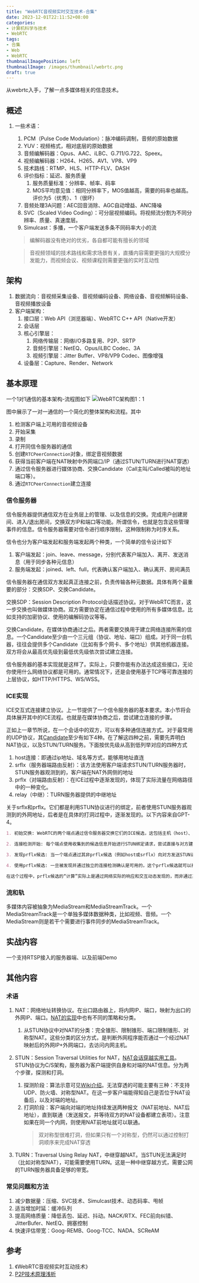 ```yaml
---
title: "WebRTC音视频实时交互技术-合集"
date: 2023-12-01T22:11:52+08:00
categories:
- 计算机科学与技术
- WebRTC
tags:
- 合集
- Web
- WebRTC
thumbnailImagePosition: left
thumbnailImage: /images/thumbnail/webrtc.png
draft: true
---
```

从webrtc入手，了解一点多媒体相关的信息技术。
<!--more-->
## 概述
1. 一些术语：
   1. PCM（Pulse Code Modulation）：脉冲编码调制，音频的原始数据
   2. YUV：视频格式，相对底层的原始数据
   3. 音频编解码器：Opus、AAC、iLBC、G.711/G.722、Speex。
   4. 视频编解码器：H264、H265、AV1、VP8、VP9
   5. 技术路线：RTMP、HLS、HTTP-FLV、DASH
   6. 评价指标：延迟、服务质量
      1. 服务质量标准：分辨率、帧率、码率
      2. MOS平均意见值：相同分辨率下，MOS值越高，需要的码率也越高。评价为5（优秀）、1（很坏）
   7. 音频处理3A问题：AEC回音消除、AGC自动增益、ANC降噪
   8. SVC（Scaled Video Coding）：可分层视频编码。将视频流分割为不同分辨率、质量、真速度层。
   9. Simulcast：多播，一个客户端发送多条不同码率大小的流
   
   > 编解码器没有绝对的优劣，各自都可能有擅长的领域

   > 音视频领域的技术路线和需求场景有关，直播内容需要更强的大规模分发能力，而视频会议、视频课程则需要更强的实时互动性

## 架构
1. 数据流向：音视频采集设备、音视频编码设备、网络设备、音视频解码设备、音视频播放设备
2. 客户端架构：
   1. 接口层：Web API（浏览器端）、WebRTC C++ API（Native开发）
   2. 会话层
   3. 核心引擎层：
      1. 网络传输层：网络I/O多路复用、P2P、SRTP
      2. 音频引擎层：NetEQ、Opus/iLBC Codec、3A
      3. 视频引擎层：Jitter Buffer、VP8/VP9 Codec、图像增强
   4. 设备层：Capture、Render、Network

## 基本原理

一个1对1通信的基本架构-流程图如下
![WebRTC架构图1：1](/images/screenshot/webrtc/signal-1on1-arch-flow.png)

图中展示了一对一通信的一个简化的整体架构和流程。其中
1. 检测客户端上可用的音视频设备
2. 开始采集
3. 录制
4. 打开同信令服务器的通信
5. 创建```RTCPeerConnection```对象，绑定音视频数据
6. 获得当前客户端在NAT映射中外网端口/IP（通过STUN/TURN进行NAT穿透）
7. 通过信令服务器进行媒体协商、交换Candidate（Call主叫/Called被叫的地址端口等）。
8. 通过```RTCPeerConnection```建立连接

### 信令服务器
信令服务器提供通信双方在业务层上的管理、以及信息的交换。完成用户创建房间、进入/退出房间，交换双方IP和端口等功能。所谓信令，也就是包含这些管理事件的信息。信令服务器需要对信令进行顺序限制，这种限制称为时序关系。

信令也分为客户端发起和服务端发起两个种类，一个简单的信令设计如下
1. 客户端发起：join、leave、message，分别代表客户端加入、离开、发送消息（用于同步各种元信息）
2. 服务端发起：joined、left、full，代表确认客户端加入、确认离开、房间满员

信令服务器在通信双方发起真正连接之前，负责传输各种元数据。具体有两个最重要的部分：交换SDP、交换Candidate。

交换SDP：Session Description Protocol会话描述协议。对于WebRTC而言，这一步交换也叫做媒体协商。双方需要协定在通信过程中使用的所有多媒体信息。比如支持的加密协议、使用的编解码协议等等。

交换Candidate，在媒体协商通过之后。两者需要交换用于建立网络连接所需的信息。一个Candidate至少由一个三元组（协议、地址、端口）组成。对于同一台机器，往往会提供多个Candidate（比如有多个网卡、多个地址）供其他机器连接。双方将会从最高优先级到最低优先级依次尝试建立连接。

信令服务器的基本实现就是这样了。实际上，只要你能有办法达成这些接口，无论你使用什么网络协议都是可用的。通常情况下，还是会使用基于TCP等可靠连接的上层协议，如HTTP/HTTPS、WS/WSS。

### ICE实现
ICE交互式连接建立协议。上一节提供了一个信令服务器的基本要求。本小节将会具体展开其中的ICE流程。也就是在媒体协商之后，尝试建立连接的步骤。

正如上一章节所说，在一个会话中的双方，可以有多种通信连接方式。对于最常用的UDP协议，其[Candidate](https://datatracker.ietf.org/doc/html/rfc5245#section-4.1.1.1)至少有如下4种。在了解这四种之前，需要先弄明白NAT协议，以及STUN/TURN服务。下面按优先级从高到低列举对应的四种方式
1. host连接：即通过ip地址、域名等方式，能够用地址直连
2. srflx（服务器端路由反射）：该方法使用客户端请求STUN/TURN服务器时，STUN服务器观测到的，客户端在NAT外网侧的地址
3. prflx（对端路由反射）：在ICE过程中逐渐发现的，体现了实际流量在网络路径中的一种变化。
4. relay（中继）：TURN服务器提供的中继地址

关于srflx和prflx。它们都是利用STUN协议进行的绑定，前者使用STUN服务器观测到的外网地址，后者是在具体的打洞过程中，逐渐发现的。以下内容来自GPT-4。
```markdown
1. 初始交换: WebRTC的两个端点通过信令服务器交换它们的ICE候选，这包括主机（host）、服务器反射型（srflx）、和中继（relay）。这一步还没有涉及prflx候选。

2. 连接检测开始: 每个端点使用收集到的候选信息开始进行STUN绑定请求，尝试直接与对方建立连接。这个过程中，每个端点不仅仅尝试发送数据，也在监听接收数据。

3. 发现prflx候选: 当一个端点通过其非prflx候选（例如host或srflx）向对方发送STUN请求时，如果通过的路径由于网络配置（如NAT设备）而被修改，对方收到的请求来源IP地址/端口与已知的任何候选不匹配。这时，接收端可以识别出这个新的源IP地址/端口对，这实际上反映了发送方的流经NAT后的外部（公共）IP地址/端口信息。接收端将这个信息作为prflx候选添加到自己的候选列表中，并可以通过STUN响应将其发送回原请求方。

4. 使用prflx候选: 一旦被发现并通过独立的连接检测确认是可用的，这个prflx候选就可以被使用来建立或维持端到端的连接。这种候选通常表明路径的某个地方有NAT设备对流量进行了修改。

在这个过程中，prflx候选的“计算”实际上是通过网络实际的响应和交互动态发现的，而非通过某种固定算法计算得到。这与host、srflx、relay这些更静态、预先可知的候选类型形成了对比，后者可以通过直接交互或配置得到。
```

### 流和轨
多媒体内容被抽象为MediaStream和MediaStreamTrack。一个MediaStreamTrack是一个单独多媒体数据种类，比如视频、音频。一个MediaStream则是若干个需要进行事件同步的MediaStreamTrack。

## 实战内容
一个支持RTSP接入的服务器端、以及前端Demo

## 其他内容
### 术语
1. NAT：网络地址转换协议。在出口路由器上，将内网IP、端口，映射为出口的外网IP、端口。[NAT的实现](https://info.support.huawei.com/info-finder/encyclopedia/zh/NAT.html)中也有不同的策略和分类。
   1. 从STUN协议中对NAT的分类：完全锥形、限制锥形、端口限制锥形、对称型NAT。这些分类的区分方式，是判断外网程序能否通过一个经过NAT映射后的外网IP+外网端口，去访问内网主机。
1. STUN：Session Traversal Utilities for NAT，[NAT会话穿越实用工具](https://info.support.huawei.com/info-finder/encyclopedia/zh/STUN.html)。STUN协议为C/S架构，服务器为客户端提供自身和对端的NAT信息。分为两个步骤，探测和打洞。
   1. 探测阶段：算法示意可见[Wiki介绍](https://zh.wikipedia.org/wiki/STUN)。无法穿透的可能主要有三种：不支持UDP、防火墙、对称型NAT。在这一步客户端能得知自己是否位于NAT设备后，以及对端的地址。
   2. 打洞阶段：客户端向对端的地址持续发送两种报文（NAT前地址、NAT后地址），直到联通（发送报文，并等待双方的NAT设备都建立表项）。注意如果在同一个内网，则使用NAT前地址就可以联通。
      > 双对称型很难打洞，但如果只有一个对称型，仍然可以通过控制打洞顺序来完成NAT穿透

2. TURN：Traversal Using Relay NAT，中继穿越NAT。当STUN无法满足时（比如对称型NAT），可能需要使用TURN。这是一种中继穿越方式，需要公网的TURN服务器具备足够的带宽。

### 常见问题和方法
1. 减少数据量：压缩、SVC技术、Simulcast技术、动态码率、甩帧
2. 适当增加时延：缓冲队列
3. 提高网络质量：降低丢包、延迟、抖动。NACK/RTX、FEC前向纠错、JitterBufer、NetEQ、拥塞控制
4. 快速评估带宽：Goog-REMB、Goog-TCC、NADA、SCReAM


## 参考
1. 《WebRTC音视频实时互动技术》
2. [P2P技术原理浅析](https://keenjin.github.io/2021/04/p2p/)